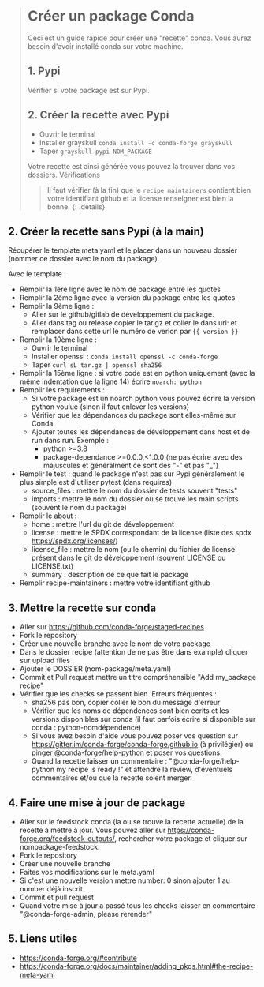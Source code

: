 > # Créer un package Conda
>
> Ceci est un guide rapide pour créer une "recette" conda. Vous aurez besoin d'avoir installé conda sur votre machine. 
>
> ## 1. Pypi
>
> Vérifier si votre package est sur Pypi.
>
> ## 2. Créer la recette avec Pypi
>
> - Ouvrir le terminal
> - Installer grayskull ``conda install -c conda-forge grayskull``
> - Taper ``grayskull pypi NOM_PACKAGE``
>
> Votre recette est ainsi générée vous pouvez la trouver dans vos dossiers. 
> <details-title>Vérifications</details-title>
> > Il faut vérifier (à la fin) que le `recipe maintainers` contient bien votre identifiant github et la license renseigner est bien la bonne.
> {: .details}
## 2. Créer la recette sans Pypi (à la main)

Récupérer le template meta.yaml et le placer dans un nouveau dossier (nommer ce dossier avec le nom du package).

Avec le template :
- Remplir la 1ère ligne avec le nom de package entre les quotes
- Remplir la 2ème ligne avec la version du package entre les quotes
- Remplir la 9ème ligne :
	- Aller sur le github/gitlab de développement du package.
	- Aller dans tag ou release copier le tar.gz et coller le dans url: et remplacer dans cette url le numéro de verion par `{{ version }}`
- Remplir la 10ème ligne :
	- Ouvrir le terminal 
	- Installer openssl : `conda install openssl -c conda-forge`
	- Taper `curl sL tar.gz | openssl sha256`
- Remplir la 15ème ligne : si votre code est en python uniquement (avec la même indentation que la ligne 14) écrire `noarch: python`
- Remplir les requirements :
	- Si votre package est un noarch python vous pouvez écrire la version python voulue (sinon il faut enlever les versions)
	- Vérifier que les dépendances du package sont elles-même sur Conda
	- Ajouter toutes les dépendances de développement dans host et de run dans run.
	Exemple :
		- python >=3.8
		- package-dependance >=0.0.0,<1.0.0 (ne pas écrire avec des majuscules et généralment ce sont des "-" et pas "_")
- Remplir le test : quand le package n'est pas sur Pypi généralement le plus simple est d'utiliser pytest (dans requires)
	- source_files : mettre le nom du dossier de tests souvent "tests"
	- imports : mettre le nom du dossier où se trouve les main scripts (souvent le nom du package) 
- Remplir le about : 
	- home : mettre l'url du git de développement
	- license : mettre le SPDX correspondant de la license (liste des spdx <https://spdx.org/licenses/>)
	- license_file : mettre le nom (ou le chemin) du fichier de license présent dans le git de développement (souvent LICENSE ou LICENSE.txt)
	- summary : description de ce que fait le package
- Remplir recipe-maintainers : mettre votre identifiant github 

## 3. Mettre la recette sur conda

- Aller sur <https://github.com/conda-forge/staged-recipes>
- Fork le repository
- Créer une nouvelle branche avec le nom de votre package
- Dans le dossier recipe (attention de ne pas être dans example) cliquer sur upload files
- Ajouter le DOSSIER (nom-package/meta.yaml)
- Commit et Pull request mettre un titre compréhensible "Add my_package recipe"
- Vérifier que les checks se passent bien. Erreurs fréquentes : 
	- sha256 pas bon, copier coller le bon du message d'erreur 
	- Vérifier que les noms de dépendences sont bien ecrits et les versions disponibles sur conda (il faut parfois écrire si disponible sur conda : python-nomdépendence)
	- Si vous avez besoin d'aide vous pouvez poser vos question sur <https://gitter.im/conda-forge/conda-forge.github.io> (à privilégier) ou pinger @conda-forge/help-python et poser vos questions.
	- Quand la recette laisser un commentaire : "@conda-forge/help-python my recipe is ready !" et attendre la review, d'éventuels commentaires et/ou que la recette soient merger.

## 4. Faire une mise à jour de package

- Aller sur le feedstock conda (la ou se trouve la recette actuelle) de la recette à mettre à jour. Vous pouvez aller sur <https://conda-forge.org/feedstock-outputs/>, rechercher votre package et cliquer sur nompackage-feedstock.
- Fork le repository
- Créer une nouvelle branche
- Faites vos modifications sur le meta.yaml
- Si c'est une nouvelle version mettre number: 0 sinon ajouter 1 au number déjà inscrit
- Commit et pull request 
- Quand votre mise à jour a passé tous les checks laisser en commentaire "@conda-forge-admin, please rerender"

## 5. Liens utiles
- <https://conda-forge.org/#contribute>
- <https://conda-forge.org/docs/maintainer/adding_pkgs.html#the-recipe-meta-yaml>

